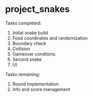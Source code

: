 # project_snakes
Tasks completed:
1. Initial snake build
2. Food coordinates and randomization
3. Boundary check
4. Collision
5. Gameover condtions
6. Second snake
7. UI

Tasks remaining:
1. Round implementation
2. Info and score management 
